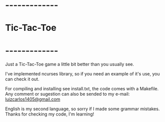 # -------------
#  Tic-Tac-Toe
# -------------

Just a Tic-Tac-Toe game a little bit better than you usually see.

I've implemented ncurses library, so if you need an example of it's use, you
can check it out.

For compiling and installing see install.txt, the code comes with a Makefile.
Any comment or sugestion can also be sended to my e-mail:
luizcarlos1405@gmail.com

English is my second language, so sorry if I made some grammar mistakes.
Thanks for checking my code, I'm learning!
